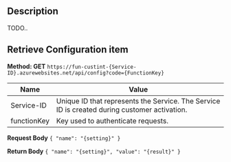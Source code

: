 ## Description
TODO.. 

## Retrieve Configuration item 
**Method: GET**
`https://fun-custint-{Service-ID}.azurewebsites.net/api/config?code={FunctionKey}`

|Name          |Value        |
|-------------|------------|
|Service-ID   |Unique ID that represents the Service. The Service ID is created during customer activation. |
|functionKey| Key used to authenticate requests. | 

**Request Body**
`{ "name": "{setting}" }`

**Return Body**
`{ "name": "{setting}", "value": "{result}" }`
